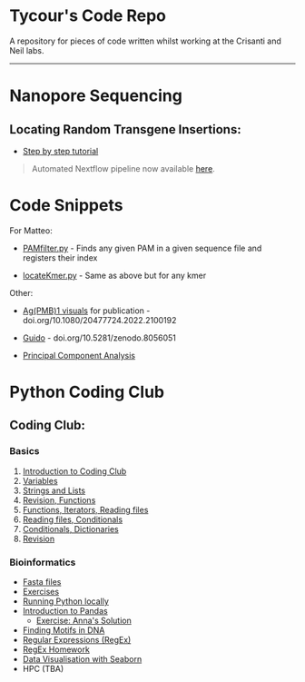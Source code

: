 # Tycour's Code Repo

A repository for pieces of code written whilst working at the Crisanti and Neil labs.

---

# Nanopore Sequencing

## Locating Random Transgene Insertions:
- [Step by step tutorial](lessons/locating_transgenes.md)

> Automated Nextflow pipeline now available [here](https://github.com/Tycour/locate-transgene).

# Code Snippets

For Matteo:

- [PAMfilter.py](https://github.com/Tycour/crisanti-toolshed/blob/main/docs/code/PAMfilter.py) - Finds any given PAM in a given sequence file and registers their index

- [locateKmer.py](https://github.com/Tycour/crisanti-toolshed/blob/main/docs/code/locateKmer.py) - Same as above but for any kmer

Other:
- [Ag(PMB)1 visuals](https://github.com/Tycour/crisanti-toolshed/blob/main/docs/code/PMB1_align_visuals.ipynb) for publication - doi.org/10.1080/20477724.2022.2100192

- [Guido](https://github.com/nkran/guido) - doi.org/10.5281/zenodo.8056051

- [Principal Component Analysis](https://github.com/Tycour/tycour-code-repo/blob/main/docs/code/PCA.ipynb)

# Python Coding Club

## Coding Club:

### Basics

1. [Introduction to Coding Club](https://github.com/Tycour/crisanti-toolshed/blob/main/docs/lessons/01_Introduction_to_CC.ipynb)
2. [Variables](https://github.com/Tycour/crisanti-toolshed/blob/main/docs/lessons/02_Variables.ipynb)
3. [Strings and Lists](https://github.com/Tycour/crisanti-toolshed/blob/main/docs/lessons/03_Strings_and_lists.ipynb)
4. [Revision, Functions](https://github.com/Tycour/crisanti-toolshed/blob/main/docs/lessons/04_Revision_Strings,_lists_+_functions.ipynb)
5. [Functions, Iterators, Reading files](https://github.com/Tycour/crisanti-toolshed/blob/main/docs/lessons/05_Functions%2C_iterators%2C_reading_files.ipynb)
6. [Reading files, Conditionals](https://github.com/Tycour/crisanti-toolshed/blob/main/docs/lessons/06_Reading_files%2C_conditionals.ipynb)
7. [Conditionals, Dictionaries](https://github.com/Tycour/crisanti-toolshed/blob/main/docs/lessons/07_Conditionals_and_dictionaries.ipynb)
8. [Revision](https://github.com/Tycour/crisanti-toolshed/blob/main/docs/lessons/08_Revision.ipynb)

### Bioinformatics

- [Fasta files](https://github.com/Tycour/crisanti-toolshed/blob/main/docs/lessons/09_Fasta_homework.ipynb)
- [Exercises](https://github.com/Tycour/crisanti-toolshed/blob/main/docs/lessons/10_Exercises.ipynb)
- [Running Python locally](https://github.com/Tycour/crisanti-toolshed/blob/main/docs/lessons/13_Running_Python_locally.ipynb)
- [Introduction to Pandas](https://github.com/Tycour/crisanti-toolshed/blob/main/docs/lessons/14_Introduction_to_Pandas_and_exercises.ipynb)
  - [Exercise: Anna's Solution](https://github.com/Tycour/crisanti-toolshed/blob/main/docs/lessons/Homework_Pandas_Anas_solution.ipynb)
- [Finding Motifs in DNA](https://github.com/Tycour/crisanti-toolshed/blob/main/docs/lessons/11_Finding_Motifs_Exercise.ipynb)
- [Regular Expressions (RegEx)](https://github.com/Tycour/crisanti-toolshed/blob/main/docs/lessons/Regular_Expression.ipynb)
- [RegEx Homework](https://github.com/Tycour/crisanti-toolshed/blob/main/docs/lessons/RegEx_Homework.ipynb)
- [Data Visualisation with Seaborn](https://github.com/Tycour/crisanti-toolshed/blob/main/docs/lessons/Gotta_learn_em_all_Plotting_with_Seaborn.ipynb)
- HPC (TBA)
